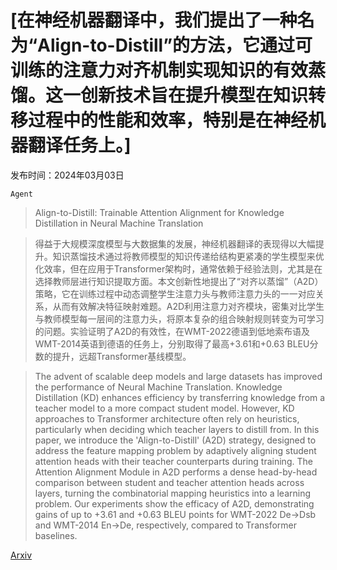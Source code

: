 # [在神经机器翻译中，我们提出了一种名为“Align-to-Distill”的方法，它通过可训练的注意力对齐机制实现知识的有效蒸馏。这一创新技术旨在提升模型在知识转移过程中的性能和效率，特别是在神经机器翻译任务上。]

发布时间：2024年03月03日

`Agent`

> Align-to-Distill: Trainable Attention Alignment for Knowledge Distillation in Neural Machine Translation

> 得益于大规模深度模型与大数据集的发展，神经机器翻译的表现得以大幅提升。知识蒸馏技术通过将教师模型的知识传递给结构更紧凑的学生模型来优化效率，但在应用于Transformer架构时，通常依赖于经验法则，尤其是在选择教师层进行知识提取方面。本文创新性地提出了“对齐以蒸馏”（A2D）策略，它在训练过程中动态调整学生注意力头与教师注意力头的一一对应关系，从而有效解决特征映射难题。A2D利用注意力对齐模块，密集对比学生与教师模型每一层间的注意力头，将原本复杂的组合映射规则转变为可学习的问题。实验证明了A2D的有效性，在WMT-2022德语到低地索布语及WMT-2014英语到德语的任务上，分别取得了最高+3.61和+0.63 BLEU分数的提升，远超Transformer基线模型。

> The advent of scalable deep models and large datasets has improved the performance of Neural Machine Translation. Knowledge Distillation (KD) enhances efficiency by transferring knowledge from a teacher model to a more compact student model. However, KD approaches to Transformer architecture often rely on heuristics, particularly when deciding which teacher layers to distill from. In this paper, we introduce the 'Align-to-Distill' (A2D) strategy, designed to address the feature mapping problem by adaptively aligning student attention heads with their teacher counterparts during training. The Attention Alignment Module in A2D performs a dense head-by-head comparison between student and teacher attention heads across layers, turning the combinatorial mapping heuristics into a learning problem. Our experiments show the efficacy of A2D, demonstrating gains of up to +3.61 and +0.63 BLEU points for WMT-2022 De->Dsb and WMT-2014 En->De, respectively, compared to Transformer baselines.

[Arxiv](https://arxiv.org/abs/2403.01479)